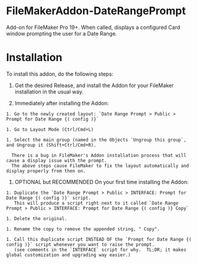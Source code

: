 # FileMakerAddon-DateRangePrompt
Add-on for FileMaker Pro 19+.  When called, displays a configured Card window prompting the user for a Date Range.

# Installation

  To install this addon, do the following steps:

  1. Get the desired Release, and install the Addon for your FileMaker installation in the usual way.

  1. Immediately after installing the Addon:
    
    1. Go to the newly created layout: `Date Range Prompt > Public > Prompt for Date Range {( config )}`
    
    1. Go to Layout Mode (Ctrl/Cmd+L)
    
    1. Select the main group (named in the Objects `Ungroup this group`, and Ungroup it (Shift+Ctrl/Cmd+R).

      There is a bug in FileMaker's Addon installation process that will cause a display issue with the prompt.
      The above steps cause FileMaker to fix the layout automatically and display properly from then on.

  1. OPTIONAL but RECOMMENDED On your first time installing the Addon:

    1. Duplicate the `Date Range Prompt > Public > INTERFACE: Prompt for Date Range {( config )}` script.
       This will produce a script right next to it called `Date Range Prompt > Public > INTERFACE: Prompt for Date Range {( config )} Copy`
    
    1. Delete the original.
    
    1. Rename the copy to remove the appended string, " Copy".
    
    1. Call this duplicate script INSTEAD OF the `Prompt for Date Range {( config )}` script whenever you want to raise the prompt.
       (see comments in the `INTERFACE` script for why.  TL;DR; it makes global customization and upgrading way easier.)
